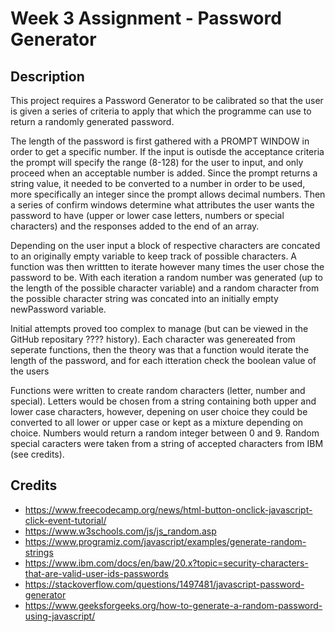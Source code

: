 # Week 3 Assignment - Password Generator

## Description

This project requires a Password Generator to be calibrated so that the user is given a series of criteria to apply that which the programme can use to return a randomly generated password.

The length of the password is first gathered with a PROMPT WINDOW in order to get a specific number. If the input is outisde the acceptance criteria the prompt will specify the range (8-128) for the user to input, and only proceed when an acceptable number is added. Since the prompt returns a string value, it needed to be converted to a number in order to be used, more specifically an integer since the prompt allows decimal numbers. Then a series of confirm windows determine what attributes the user wants the password to have (upper or lower case letters, numbers or special characters) and the responses added to the end of an array. 

Depending on the user input a block of respective characters are concated to an originally empty variable to keep track of possible characters. A function was then writtten to iterate however many times the user chose the password to be. With each iteration a random number was generated (up to the length of the possible character variable) and a random character from the possible character string was concated into an initially empty newPassword variable.

Initial attempts proved too complex to manage (but can be viewed in the GitHub repositary ???? history). Each character was genereated from seperate functions, then the theory was that a function would iterate the length of the password, and for each itteration check the boolean value of the users

Functions were written to create random characters (letter, number and special). Letters would be chosen from a string containing both upper and lower case characters, however, depening on user choice they could be converted to all lower or upper case or kept as a mixture depending on choice. Numbers would return a random integer between 0 and 9. Random special caracters were taken from a string of accepted characters from IBM (see credits).

## Credits

- https://www.freecodecamp.org/news/html-button-onclick-javascript-click-event-tutorial/
- https://www.w3schools.com/js/js_random.asp
- https://www.programiz.com/javascript/examples/generate-random-strings
- https://www.ibm.com/docs/en/baw/20.x?topic=security-characters-that-are-valid-user-ids-passwords
- https://stackoverflow.com/questions/1497481/javascript-password-generator
- https://www.geeksforgeeks.org/how-to-generate-a-random-password-using-javascript/
